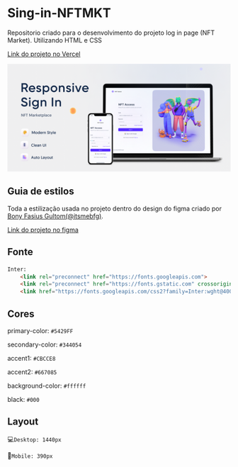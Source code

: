 
# Sing-in-NFTMKT
Repositorio criado para o desenvolvimento do projeto log in page (NFT Market). Utilizando HTML e CSS

[Link do projeto no Vercel](https://sing-in-nftmkt.vercel.app/)

<img src="Projeto-Sing-in/img/Cover.png">

## Guia de estilos

Toda a estilização usada no projeto dentro do design do figma criado por [Bony Fasius Gultom(@itsmebfg)](https://www.figma.com/@itsmebfg).

[Link do projeto no figma](https://www.figma.com/community/file/1131080737838362198)

## Fonte

```html
Inter:
    <link rel="preconnect" href="https://fonts.googleapis.com">
    <link rel="preconnect" href="https://fonts.gstatic.com" crossorigin>
    <link href="https://fonts.googleapis.com/css2?family=Inter:wght@400;500;600;700&display=swap" rel="stylesheet">
```

## Cores

primary-color: `#5429FF`

secondary-color: `#344054`

accent1: `#CBCCE8`

accent2: `#667085`

background-color: `#ffffff`

black: `#000`

## Layout

:computer:`Desktop: 1440px`

:iphone:`Mobile: 390px`
